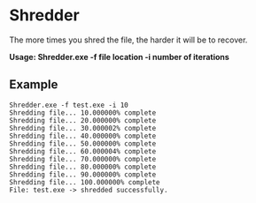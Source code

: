 # Shredder
The more times you shred the file, the harder it will be to recover.

<b>Usage: Shredder.exe -f file location -i number of iterations</b>

## Example
```
Shredder.exe -f test.exe -i 10
Shredding file... 10.000000% complete
Shredding file... 20.000000% complete
Shredding file... 30.000002% complete
Shredding file... 40.000000% complete
Shredding file... 50.000000% complete
Shredding file... 60.000004% complete
Shredding file... 70.000000% complete
Shredding file... 80.000000% complete
Shredding file... 90.000000% complete
Shredding file... 100.000000% complete
File: test.exe -> shredded successfully.
```

